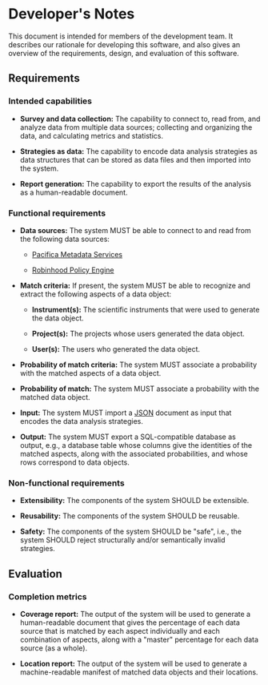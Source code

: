 # Developer's Notes

This document is intended for members of the development team.
It describes our rationale for developing this software, and also gives an
overview of the requirements, design, and evaluation of this software.

## Requirements

### Intended capabilities

* **Survey and data collection:**
The capability to connect to, read from, and analyze data from multiple data
sources; collecting and organizing the data, and calculating metrics and
statistics.

* **Strategies as data:**
The capability to encode data analysis strategies as data structures that can be
stored as data files and then imported into the system.

* **Report generation:**
The capability to export the results of the analysis as a human-readable
document.

### Functional requirements

* **Data sources:**
The system MUST be able to connect to and read from the following data sources:

  * [Pacifica Metadata Services](https://github.com/pacifica/pacifica-metadata)

  * [Robinhood Policy Engine](https://github.com/cea-hpc/robinhood)

* **Match criteria:**
If present, the system MUST be able to recognize and extract the following
aspects of a data object:

  * **Instrument(s):** The scientific instruments that were used to generate the
  data object.

  * **Project(s):** The projects whose users generated the data object.

  * **User(s):** The users who generated the data object.

* **Probability of match criteria:**
The system MUST associate a probability with the matched aspects of a data
object.

* **Probability of match:**
The system MUST associate a probability with the matched data object.

* **Input:**
The system MUST import a [JSON](http://www.json.org/) document as input that
encodes the data analysis strategies.

* **Output:**
The system MUST export a SQL-compatible database as output, e.g., a database
table whose columns give the identities of the matched aspects, along with the
associated probabilities, and whose rows correspond to data objects.

### Non-functional requirements

* **Extensibility:**
The components of the system SHOULD be extensible.

* **Reusability:**
The components of the system SHOULD be reusable.

* **Safety:**
The components of the system SHOULD be "safe", i.e., the system SHOULD reject
structurally and/or semantically invalid strategies.

## Evaluation

### Completion metrics

* **Coverage report:**
The output of the system will be used to generate a human-readable document that
gives the percentage of each data source that is matched by each aspect
individually and each combination of aspects, along with a "master" percentage
for each data source (as a whole).

* **Location report:**
The output of the system will be used to generate a machine-readable manifest of
matched data objects and their locations.

